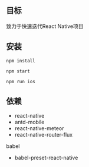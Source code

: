 ## 目标

致力于快速迭代React Native项目

## 安装

```
npm install 

npm start

npm run ios
```

## 依赖

- react-native
- antd-mobile
- react-native-meteor
- react-native-router-flux

babel
- babel-preset-react-native